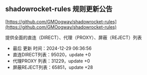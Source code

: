 ## shadowrocket-rules 规则更新公告

[https://github.com/GMOogway/shadowrocket-rules](https://github.com/GMOogway/shadowrocket-rules)

提供全面的直连（DIRECT）、代理（PROXY）、屏蔽（REJECT）列表
- 最后 更新 时间：2024-12-29 06:36:56
- 直连DIRECT列表：95020，update +0
- 代理PROXY 列表：31229，update +0
- 屏蔽REJECT列表：65851，update +28